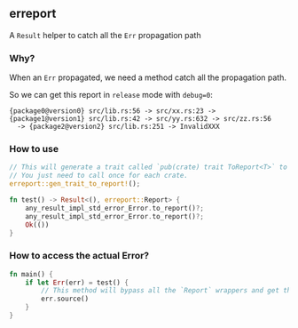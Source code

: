 erreport
---
A `Result` helper to catch all the `Err` propagation path

### Why?
When an `Err` propagated, we need a method catch all the propagation path.

So we can get this report in `release` mode with `debug=0`:
```
{package0@version0} src/lib.rs:56 -> src/xx.rs:23 -> {package1@version1} src/lib.rs:42 -> src/yy.rs:632 -> src/zz.rs:56  
  -> {package2@version2} src/lib.rs:251 -> InvalidXXX
```

### How to use 
```rust
// This will generate a trait called `pub(crate) trait ToReport<T>` to help to convert any `Result<T, E: std::error::Error>` to `Report`.
// You just need to call once for each crate.
erreport::gen_trait_to_report!(); 

fn test() -> Result<(), erreport::Report> {
    any_result_impl_std_error_Error.to_report()?;
    any_result_impl_std_error_Error.to_report()?;
    Ok(())
}
```

### How to access the actual Error?
```rust
fn main() {
    if let Err(err) = test() {
        // This method will bypass all the `Report` wrappers and get the first actual `Error` value.
        err.source() 
    }
}
```
